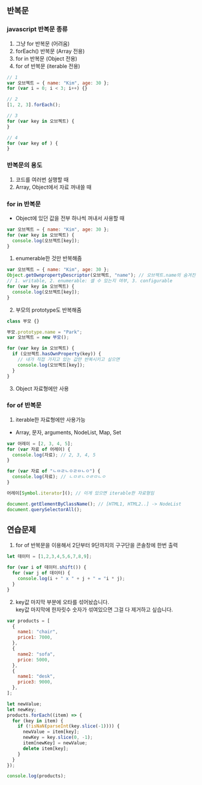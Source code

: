 ## 반복문

### javascript 반복문 종류

1. 그냥 for 반복문 (어려움)
2. forEach() 반복문 (Array 전용)
3. for in 반복문 (Object 전용)
4. for of 반복문 (iterable 전용)

```javascript
// 1
var 오브젝트 = { name: "Kim", age: 30 };
for (var i = 0; i < 3; i++) {}

// 2
[1, 2, 3].forEach();

// 3
for (var key in 오브젝트) {
}

// 4
for (var key of ) {
}
```

### 반복문의 용도

1. 코드를 여러번 실행할 때
2. Array, Object에서 자료 꺼내쓸 때

### for in 반복문

- Object에 있던 값을 전부 하나씩 꺼내서 사용할 때

```javascript
var 오브젝트 = { name: "Kim", age: 30 };
for (var key in 오브젝트) {
  console.log(오브젝트[key]);
}
```

1. enumerable한 것만 반복해줌

```javascript
var 오브젝트 = { name: "Kim", age: 30 };
Object.getOwnpropertyDescriptor(오브젝트, "name"); // 오브젝트.name의 숨겨진 정보 출력
// 1. writable, 2. enumerable: 셀 수 있는지 여부, 3. configurable
for (var key in 오브젝트) {
  console.log(오브젝트[key]);
}
```

2. 부모의 prototype도 반복해줌

```javascript
class 부모 {}

부모.prototype.name = "Park";
var 오브젝트 = new 부모();

for (var key in 오브젝트) {
  if (오브젝트.hasOwnProperty(key)) {
    // 내가 직접 가지고 있는 값만 반복시키고 싶으면
    console.log(오브젝트[key]);
  }
}
```

3. Object 자료형에만 사용

### for of 반복문

1. iterable한 자료형에만 사용가능

- Array, 문자, arguments, NodeList, Map, Set

```javascript
var 어레이 = [2, 3, 4, 5];
for (var 자료 of 어레이) {
  console.log(자료); // 2, 3, 4, 5
}

for (var 자료 of "ㄴㅁㄹㄴㅇㄹㅁㄴㅇ") {
  console.log(자료); // ㄴㅁㄹㄴㅇㄹㅁㄴㅇ
}

어레이[Symbol.iterator](); // 이게 있으면 iterable한 자료형임

document.getElementByClassName(); // [HTML1, HTML2..] -> NodeList
document.querySelectorAll();
```

## 연습문제

1. for of 반복문을 이용해서 2단부터 9단까지의 구구단을 콘솔창에 한번 출력

```javascript
let 데이터 = [1,2,3,4,5,6,7,8,9];

for (var i of 데이터.shift()) {
  for (var j of 데이터) {
    console.log(i + " x " + j + " = "i * j);
  }
}
```

2. key값 마지막 부분에 오타를 섞어놨습니다.\
   key값 마지막에 한자릿수 숫자가 섞여있으면 그걸 다 제거하고 싶습니다.

```javascript
var products = [
  {
    name1: "chair",
    price1: 7000,
  },
  {
    name2: "sofa",
    price: 5000,
  },
  {
    name1: "desk",
    price3: 9000,
  },
];

let newValue;
let newKey;
products.forEach((item) => {
  for (key in item) {
    if (!isNaN(parseInt(key.slice(-1)))) {
      newValue = item[key];
      newKey = key.slice(0, -1);
      item[newKey] = newValue;
      delete item[key];
    }
  }
});

console.log(products);
```
